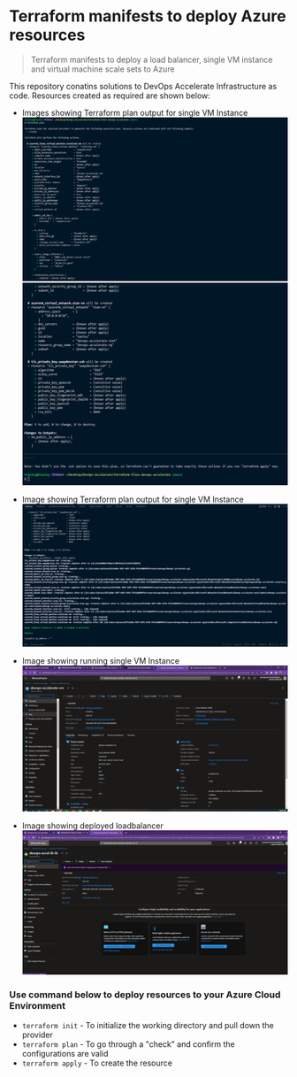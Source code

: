 # Terraform manifests to deploy Azure resources
> Terraform manifests to deploy a load balancer, single VM instance and virtual machine scale sets to Azure

This repository conatins solutions to DevOps Accelerate Infrastructure as code. Resources created as required are shown below:

* Images showing Terraform plan output for single VM Instance
  ![Plan Output 1](./images/single-instance-plan-1.PNG)
  ![Plan Output 1](./images/single-instance-plan-2.PNG)

* Image showing Terraform plan output for single VM Instance
  ![Apply Output](./images/single-instance-apply-results.PNG)

* Image showing running single VM Instance
  ![Running VM](./images/single-instance-running.PNG)

* Image showing deployed loadbalancer 
  ![Running LB](./images/loadbalancer.PNG)


### Use command below to deploy resources to your Azure Cloud Environment
- `terraform init` - To initialize the working directory and pull down the provider
- `terraform plan` - To go through a "check" and confirm the configurations are valid
- `terraform apply` - To create the resource